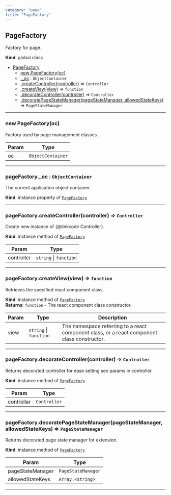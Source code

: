 ```yaml
---
category: "page"
title: "PageFactory"
---
```


## PageFactory&nbsp;<a name="PageFactory" href="https://github.com/seznam/ima/tree/17.0.1/page/PageFactory.js#L12" target="_blank"><span class="icon"><i class="fas fa-external-link-alt fa-xs"></i></span></a>
Factory for page.

**Kind**: global class  

* [PageFactory](#PageFactory)
    * [new PageFactory(oc)](#new_PageFactory_new)
    * [._oc](#PageFactory+_oc) : <code>ObjectContainer</code>
    * [.createController(controller)](#PageFactory+createController) ⇒ <code>Controller</code>
    * [.createView(view)](#PageFactory+createView) ⇒ <code>function</code>
    * [.decorateController(controller)](#PageFactory+decorateController) ⇒ <code>Controller</code>
    * [.decoratePageStateManager(pageStateManager, allowedStateKeys)](#PageFactory+decoratePageStateManager) ⇒ <code>PageStateManager</code>


* * *

### new PageFactory(oc)&nbsp;<a name="new_PageFactory_new"></a>
Factory used by page management classes.


| Param | Type |
| --- | --- |
| oc | <code>ObjectContainer</code> | 


* * *

### pageFactory.\_oc : <code>ObjectContainer</code>&nbsp;<a name="PageFactory+_oc" href="https://github.com/seznam/ima/tree/17.0.1/page/PageFactory.js#L18" target="_blank"><span class="icon"><i class="fas fa-external-link-alt fa-xs"></i></span></a>
The current application object container.

**Kind**: instance property of [<code>PageFactory</code>](#PageFactory)  

* * *

### pageFactory.createController(controller) ⇒ <code>Controller</code>&nbsp;<a name="PageFactory+createController" href="https://github.com/seznam/ima/tree/17.0.1/page/PageFactory.js#L27" target="_blank"><span class="icon"><i class="fas fa-external-link-alt fa-xs"></i></span></a>
Create new instance of {@linkcode Controller}.

**Kind**: instance method of [<code>PageFactory</code>](#PageFactory)  

| Param | Type |
| --- | --- |
| controller | <code>string</code> \| <code>function</code> | 


* * *

### pageFactory.createView(view) ⇒ <code>function</code>&nbsp;<a name="PageFactory+createView" href="https://github.com/seznam/ima/tree/17.0.1/page/PageFactory.js#L42" target="_blank"><span class="icon"><i class="fas fa-external-link-alt fa-xs"></i></span></a>
Retrieves the specified react component class.

**Kind**: instance method of [<code>PageFactory</code>](#PageFactory)  
**Returns**: <code>function</code> - The react component class
        constructor.  

| Param | Type | Description |
| --- | --- | --- |
| view | <code>string</code> \| <code>function</code> | The namespace        referring to a react component class, or a react component class        constructor. |


* * *

### pageFactory.decorateController(controller) ⇒ <code>Controller</code>&nbsp;<a name="PageFactory+decorateController" href="https://github.com/seznam/ima/tree/17.0.1/page/PageFactory.js#L63" target="_blank"><span class="icon"><i class="fas fa-external-link-alt fa-xs"></i></span></a>
Returns decorated controller for ease setting seo params in controller.

**Kind**: instance method of [<code>PageFactory</code>](#PageFactory)  

| Param | Type |
| --- | --- |
| controller | <code>Controller</code> | 


* * *

### pageFactory.decoratePageStateManager(pageStateManager, allowedStateKeys) ⇒ <code>PageStateManager</code>&nbsp;<a name="PageFactory+decoratePageStateManager" href="https://github.com/seznam/ima/tree/17.0.1/page/PageFactory.js#L87" target="_blank"><span class="icon"><i class="fas fa-external-link-alt fa-xs"></i></span></a>
Returns decorated page state manager for extension.

**Kind**: instance method of [<code>PageFactory</code>](#PageFactory)  

| Param | Type |
| --- | --- |
| pageStateManager | <code>PageStateManager</code> | 
| allowedStateKeys | <code>Array.&lt;string&gt;</code> | 


* * *

